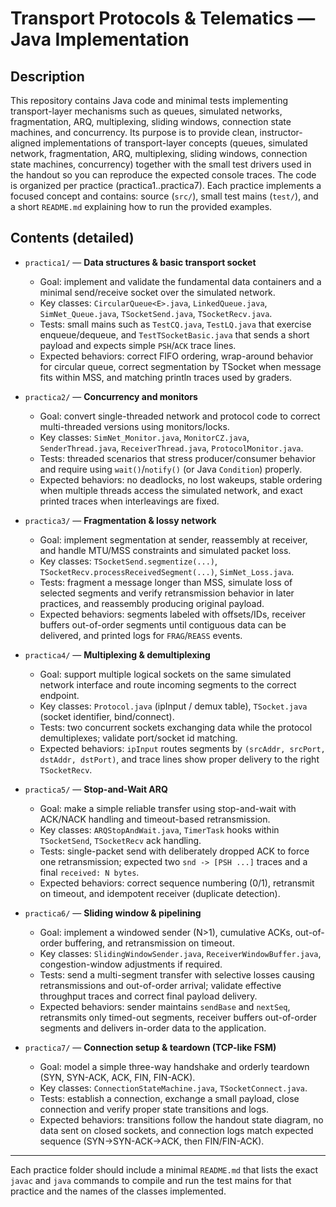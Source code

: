 # Transport Protocols & Telematics — Java Implementation

## Description
This repository contains Java code and minimal tests implementing transport-layer mechanisms such as queues, simulated networks, fragmentation, ARQ, multiplexing, sliding windows, connection state machines, and concurrency. 
Its purpose is to provide clean, instructor-aligned implementations of transport-layer concepts (queues, simulated network, fragmentation, ARQ, multiplexing, sliding windows, connection state machines, concurrency) together with the small test drivers used in the handout so you can reproduce the expected console traces. The code is organized per practice (practica1..practica7). Each practice implements a focused concept and contains: source (`src/`), small test mains (`test/`), and a short `README.md` explaining how to run the provided examples.

## Contents (detailed)
- `practica1/` — **Data structures & basic transport socket**
  - Goal: implement and validate the fundamental data containers and a minimal send/receive socket over the simulated network.
  - Key classes: `CircularQueue<E>.java`, `LinkedQueue.java`, `SimNet_Queue.java`, `TSocketSend.java`, `TSocketRecv.java`.
  - Tests: small mains such as `TestCQ.java`, `TestLQ.java` that exercise enqueue/dequeue, and `TestTSocketBasic.java` that sends a short payload and expects simple `PSH`/`ACK` trace lines.
  - Expected behaviors: correct FIFO ordering, wrap-around behavior for circular queue, correct segmentation by TSocket when message fits within MSS, and matching println traces used by graders.

- `practica2/` — **Concurrency and monitors**
  - Goal: convert single-threaded network and protocol code to correct multi-threaded versions using monitors/locks.
  - Key classes: `SimNet_Monitor.java`, `MonitorCZ.java`, `SenderThread.java`, `ReceiverThread.java`, `ProtocolMonitor.java`.
  - Tests: threaded scenarios that stress producer/consumer behavior and require using `wait()`/`notify()` (or Java `Condition`) properly.
  - Expected behaviors: no deadlocks, no lost wakeups, stable ordering when multiple threads access the simulated network, and exact printed traces when interleavings are fixed.

- `practica3/` — **Fragmentation & lossy network**
  - Goal: implement segmentation at sender, reassembly at receiver, and handle MTU/MSS constraints and simulated packet loss.
  - Key classes: `TSocketSend.segmentize(...)`, `TSocketRecv.processReceivedSegment(...)`, `SimNet_Loss.java`.
  - Tests: fragment a message longer than MSS, simulate loss of selected segments and verify retransmission behavior in later practices, and reassembly producing original payload.
  - Expected behaviors: segments labeled with offsets/IDs, receiver buffers out-of-order segments until contiguous data can be delivered, and printed logs for `FRAG`/`REASS` events.

- `practica4/` — **Multiplexing & demultiplexing**
  - Goal: support multiple logical sockets on the same simulated network interface and route incoming segments to the correct endpoint.
  - Key classes: `Protocol.java` (ipInput / demux table), `TSocket.java` (socket identifier, bind/connect).
  - Tests: two concurrent sockets exchanging data while the protocol demultiplexes; validate port/socket id matching.
  - Expected behaviors: `ipInput` routes segments by `(srcAddr, srcPort, dstAddr, dstPort)`, and trace lines show proper delivery to the right `TSocketRecv`.

- `practica5/` — **Stop-and-Wait ARQ**
  - Goal: make a simple reliable transfer using stop-and-wait with ACK/NACK handling and timeout-based retransmission.
  - Key classes: `ARQStopAndWait.java`, `TimerTask` hooks within `TSocketSend`, `TSocketRecv` ack handling.
  - Tests: single-packet send with deliberately dropped ACK to force one retransmission; expected two `snd -> [PSH ...]` traces and a final `received: N bytes`.
  - Expected behaviors: correct sequence numbering (0/1), retransmit on timeout, and idempotent receiver (duplicate detection).

- `practica6/` — **Sliding window & pipelining**
  - Goal: implement a windowed sender (N>1), cumulative ACKs, out-of-order buffering, and retransmission on timeout.
  - Key classes: `SlidingWindowSender.java`, `ReceiverWindowBuffer.java`, congestion-window adjustments if required.
  - Tests: send a multi-segment transfer with selective losses causing retransmissions and out-of-order arrival; validate effective throughput traces and correct final payload delivery.
  - Expected behaviors: sender maintains `sendBase` and `nextSeq`, retransmits only timed-out segments, receiver buffers out-of-order segments and delivers in-order data to the application.

- `practica7/` — **Connection setup & teardown (TCP-like FSM)**
  - Goal: model a simple three-way handshake and orderly teardown (SYN, SYN-ACK, ACK, FIN, FIN-ACK).
  - Key classes: `ConnectionStateMachine.java`, `TSocketConnect.java`.
  - Tests: establish a connection, exchange a small payload, close connection and verify proper state transitions and logs.
  - Expected behaviors: transitions follow the handout state diagram, no data sent on closed sockets, and connection logs match expected sequence (SYN→SYN-ACK→ACK, then FIN/FIN-ACK).

---

Each practice folder should include a minimal `README.md` that lists the exact `javac` and `java` commands to compile and run the test mains for that practice and the names of the classes implemented.
